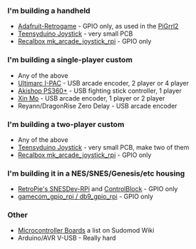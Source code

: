 ### I'm building a handheld

* [Adafruit-Retrogame](https://github.com/adafruit/Adafruit-Retrogame) - GPIO only, as used in the [PiGrrl2](https://learn.adafruit.com/pigrrl-2/software)
* [Teensyduino Joystick](https://www.pjrc.com/teensy/td_joystick.html) - very small PCB
* [Recalbox mk_arcade_joystick_rpi](https://github.com/recalbox/mk_arcade_joystick_rpi) - GPIO only

### I'm building a single-player custom

* Any of the above
* [Ultimarc I-PAC](https://www.ultimarc.com/ipac.html) - USB arcade encoder, 2 player or 4 player
* [Akishop PS360+](http://akishop-customs.com/PS360.html) - USB fighting stick controller, 1 player
* [Xin Mo](https://github.com/retropie/retropie-setup/wiki/Xin-Mo-Controller) - USB arcade encoder, 1 player or 2 player
* Reyann/DragonRise Zero Delay - USB arcade encoder

### I'm building a two-player custom

* Any of the above
* [Teensyduino Joystick](https://www.pjrc.com/teensy/td_joystick.html) - very small PCB, make two of them
* [Recalbox mk_arcade_joystick_rpi](https://github.com/recalbox/mk_arcade_joystick_rpi) - GPIO only

### I'm building it in a NES/SNES/Genesis/etc housing

* [RetroPie's SNESDev-RPi](https://github.com/petrockblog/SNESDev-RPi) and [ControlBlock](http://blog.petrockblock.com/gadgets/controlblock-power-switch-game-controllers-and-io-for-the-raspberry-pi/) - GPIO only
* [gamecom_gpio_rpi / db9_gpio_rpi](https://github.com/retropie/retropie-setup/wiki/GPIO-Modules) - GPIO only

### Other

* [Microcontroller Boards](http://sudomod.com/wiki/index.php?title=Microcontroller_Boards) a list on Sudomod Wiki
* Arduino/AVR V-USB - Really hard
